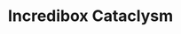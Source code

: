 ---
slug: incredibox-cataclysm
title: Incredibox Cataclysm
description: "Incredibox Cataclysm is an exciting online game. Play for free directly in your browser!"
icon: /images/new_mods/Incredibox Cataclysm.png
url: https://scratch.mit.edu/projects/568822282/embed
previewImage: /images/new_mods/Incredibox Cataclysm.png
type: new mods

# SEO配置
seo:
  title: "Incredibox Cataclysm - Play Free Online Game | Fun Browser Games"
  description: "Incredibox Cataclysm - Play this fun online game for free in your browser. No download required!"
  ogImage: "/images/new_mods/Incredibox Cataclysm.png"
  keywords: "incredibox-cataclysm, online game, browser game, free game, new mods game, play online"

videoUrls:
  - https://www.youtube.com/embed/example1
  - https://www.youtube.com/embed/example2

whyPlay:
  title: "Why Play Incredibox Cataclysm?"
  items:
    - "Immersive Gameplay: Incredibox Cataclysm offers an engaging and immersive gaming experience that will keep you entertained for hours"
    - "Challenging Levels: Test your skills with increasingly difficult challenges and obstacles"
    - "Beautiful Graphics: Enjoy stunning visuals and smooth animations that bring the game world to life"
    - "Regular Updates: New content and features are added regularly to keep the game fresh and exciting"
    - "Free to Play: Experience all the fun without spending a penny"
    - "Community Features: Connect with other players, share strategies, and compete for high scores"
    - "Cross-Platform: Play on any device with a web browser, no downloads required"

features:
  title: "Key Features of Incredibox Cataclysm"
  image: "/images/new_mods/Incredibox Cataclysm.png"
  items:
    - "Intuitive Controls: Easy to learn controls make Incredibox Cataclysm accessible for players of all skill levels"
    - "Multiple Game Modes: Enjoy various gameplay options that provide different challenges and experiences"
    - "Character Customization: Personalize your gaming experience with unique characters and items"
    - "Achievement System: Complete special tasks to earn rewards and recognition"
    - "Leaderboards: Compete with players worldwide and see who can achieve the highest scores"

characteristics:
  title: "Game Characteristics"
  image: "/images/new_mods/Incredibox Cataclysm.png"
  items:
    - "Genre: New mods game with elements of strategy and skill"
    - "Difficulty: Suitable for both casual gamers and those seeking a challenge"
    - "Play Time: Quick sessions or extended gameplay, depending on your preference"
    - "Art Style: Vibrant and engaging visuals that enhance the gaming experience"
    - "Sound Design: Immersive audio that complements the gameplay perfectly"

info: "Incredibox Cataclysm is an exciting online game that offers players a unique and engaging gaming experience. With its intuitive controls, stunning visuals, and challenging gameplay, Incredibox Cataclysm provides hours of entertainment for players of all ages and skill levels. Whether you're looking for a quick gaming session during a break or an extended play session, Incredibox Cataclysm delivers an immersive experience that will keep you coming back for more. The game features multiple levels of increasing difficulty, ensuring that players are constantly challenged as they progress. With regular updates adding new content and features, Incredibox Cataclysm remains fresh and exciting, providing endless entertainment options for its growing community of players."

howToPlayIntro: "Welcome to Incredibox Cataclysm! This guide will walk you through the basics and help you master the game. Whether you're a beginner or looking to improve your skills, these tips and instructions will enhance your gaming experience."

howToPlaySteps:
  - title: "Getting Started"
    description: "Begin your Incredibox Cataclysm adventure by familiarizing yourself with the controls. Use your keyboard or mouse to navigate through the game interface. The tutorial will guide you through the basic mechanics and help you understand the objectives."
  - title: "Understanding the Objectives"
    description: "In Incredibox Cataclysm, your main goal is to progress through levels by completing specific objectives. Each level presents unique challenges that require different strategies and approaches."
  - title: "Mastering the Controls"
    description: "Practice using the controls to improve your precision and reaction time. Incredibox Cataclysm requires quick reflexes and strategic thinking to overcome obstacles and defeat opponents."
  - title: "Utilizing Power-ups"
    description: "Collect power-ups throughout the game to enhance your abilities and overcome difficult challenges. Each power-up offers unique advantages that can be crucial for success."
  - title: "Developing Strategies"
    description: "As you progress in Incredibox Cataclysm, develop effective strategies for different scenarios. Analyze patterns, anticipate challenges, and adapt your approach to maximize your performance."

faq:
  title: "Frequently Asked Questions about Incredibox Cataclysm"
  items:
    - question: "Is Incredibox Cataclysm free to play?"
      answer: "Yes, Incredibox Cataclysm is completely free to play directly in your web browser. No downloads or purchases are required to enjoy the full game experience."
    - question: "Can I play Incredibox Cataclysm on mobile devices?"
      answer: "Yes, Incredibox Cataclysm is optimized for both desktop and mobile play. You can enjoy the game on any device with a web browser and internet connection."
    - question: "Are there any in-game purchases?"
      answer: "While Incredibox Cataclysm is free to play, there may be optional in-game purchases available for cosmetic items or additional features that don't affect core gameplay."
    - question: "How often is Incredibox Cataclysm updated?"
      answer: "The developers regularly update Incredibox Cataclysm with new content, features, and improvements based on player feedback and game performance."
    - question: "Can I play Incredibox Cataclysm offline?"
      answer: "Currently, Incredibox Cataclysm requires an internet connection to play as it's a browser-based online game."
    - question: "Is Incredibox Cataclysm suitable for children?"
      answer: "Yes, Incredibox Cataclysm is designed to be family-friendly and suitable for players of all ages."
    - question: "How do I report bugs or issues?"
      answer: "If you encounter any problems while playing Incredibox Cataclysm, you can report them through the game's support page or contact the developers directly through their website."
    - question: "Still Have Questions?"
      answer: "If you have additional questions about Incredibox Cataclysm that aren't covered in this FAQ, please visit our support center or contact our customer service team for assistance."
---